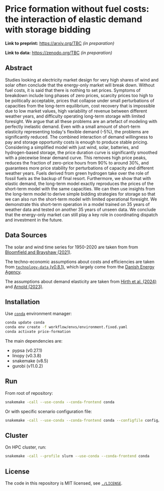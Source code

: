 # Price formation without fuel costs: the interaction of elastic demand with storage bidding

**Link to preprint:** https://arxiv.org/TBC *(in preparation)*

**Link to data:** https://zenodo.org/TBC *(in preparation)*

## Abstract

Studies looking at electricity market design for very high shares of wind and
solar often conclude that the energy-only market will break down. Without fuel
costs, it is said that there is nothing to set prices. Symptoms of breakdown
include long phases of zero prices, scarcity prices too high to be politically
acceptable, prices that collapse under small perturbations of capacities from
the long-term equilibrium, cost recovery that is impossible due to low market
values, high variability of revenue between different weather years, and
difficulty operating long-term storage with limited foresight. We argue that all
these problems are an artefact of modeling with perfectly inelastic demand. Even
with a small amount of short-term elasticity representing today's flexible
demand (-5\%), the problems are significantly reduced. The combined interaction
of demand willingness to pay and storage opportunity costs is enough to produce
stable pricing. Considering a simplified model with just wind, solar, batteries,
and hydrogen-based storage, the price duration curve is significantly smoothed
with a piecewise linear demand curve. This removes high price peaks, reduces the
fraction of zero-price hours from 90\% to around 30\%, and guarantees more price
stability for perturbations of capacity and different weather years. Fuels
derived from green hydrogen take over the role of fossil fuels as the backup of
final resort. Furthermore, we show that with elastic demand, the long-term model
exactly reproduces the prices of the short-term model with the same capacities.
We can then use insights from the long-term model to derive simple bidding
strategies for storage so that we can also run the short-term model with limited
operational foresight. We demonstrate this short-term operation in a model
trained on 35 years of weather data and tested on another 35 years of unseen
data. We conclude that the energy-only market can still play a key role in
coordinating dispatch and investment in the future.

## Data Sources

The solar and wind time series for 1950-2020 are taken from from [Bloomfield and
Brayshaw (2021)](https://doi.org/10.17864/1947.000321).

The techno-economic assumptions about costs and efficiencies are taken from
[`technology-data`
(v0.8.1)](https://github.com/PyPSA/technology-data/tree/v0.8.1), which largely
come from the [Danish Energy
Agency](https://ens.dk/en/our-services/technology-catalogues).

The assumptions about demand elasticity are taken from [Hirth et al.
(2024)](https://doi.org/10.1016/j.eneco.2024.107652) and [Arnold
(2023)](https://www.ewi.uni-koeln.de/en/publications/on-the-functional-form-of-short-term-electricity-demand-response-insights-from-high-price-years-in-germany-2/).

## Installation

Use [`conda`](https://conda.io/projects/conda/en/latest/user-guide/install/index.html) environment manager:

```sh
conda update conda
conda env create -f workflow/envs/environment.fixed.yaml
conda activate price-formation
```

The main dependencies are:

- pypsa (v0.27.1)
- linopy (v0.3.8)
- snakemake (v8.5)
- gurobi (v11.0.2)

## Run

From root of repository:

```sh
snakemake -call --use-conda --conda-frontend conda
```

Or with specific scenario configuration file:

```sh
snakemake -call --use-conda --conda-frontend conda --configfile config/config.foo.yaml
```

## Cluster

On HPC cluster, run:

```sh
snakemake -call --profile slurm --use-conda --conda-frontend conda
```

## License

The code in this repository is MIT licensed, see [`./LICENSE`](`./LICENSE`).
